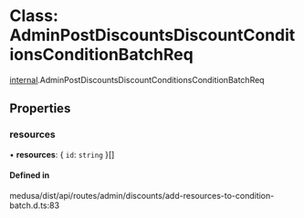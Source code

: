 # Class: AdminPostDiscountsDiscountConditionsConditionBatchReq

[internal](../modules/internal-7.md).AdminPostDiscountsDiscountConditionsConditionBatchReq

## Properties

### resources

• **resources**: { `id`: `string`  }[]

#### Defined in

medusa/dist/api/routes/admin/discounts/add-resources-to-condition-batch.d.ts:83
